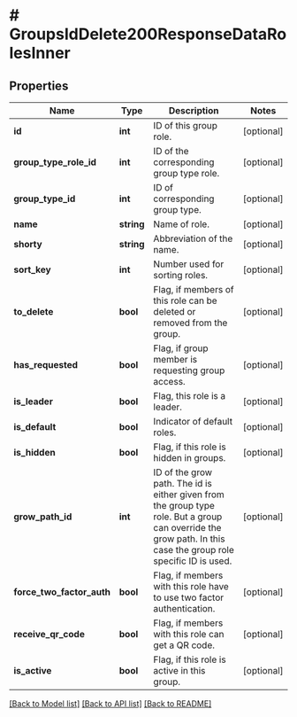 # # GroupsIdDelete200ResponseDataRolesInner

## Properties

Name | Type | Description | Notes
------------ | ------------- | ------------- | -------------
**id** | **int** | ID of this group role. | [optional]
**group_type_role_id** | **int** | ID of the corresponding group type role. | [optional]
**group_type_id** | **int** | ID of corresponding group type. | [optional]
**name** | **string** | Name of role. | [optional]
**shorty** | **string** | Abbreviation of the name. | [optional]
**sort_key** | **int** | Number used for sorting roles. | [optional]
**to_delete** | **bool** | Flag, if members of this role can be deleted or removed from the group. | [optional]
**has_requested** | **bool** | Flag, if group member is requesting group access. | [optional]
**is_leader** | **bool** | Flag, this role is a leader. | [optional]
**is_default** | **bool** | Indicator of default roles. | [optional]
**is_hidden** | **bool** | Flag, if this role is hidden in groups. | [optional]
**grow_path_id** | **int** | ID of the grow path. The id is either given from the group type role. But a group can override the grow path. In this case the group role specific ID is used. | [optional]
**force_two_factor_auth** | **bool** | Flag, if members with this role have to use two factor authentication. | [optional]
**receive_qr_code** | **bool** | Flag, if members with this role can get a QR code. | [optional]
**is_active** | **bool** | Flag, if this role is active in this group. | [optional]

[[Back to Model list]](../../README.md#models) [[Back to API list]](../../README.md#endpoints) [[Back to README]](../../README.md)
